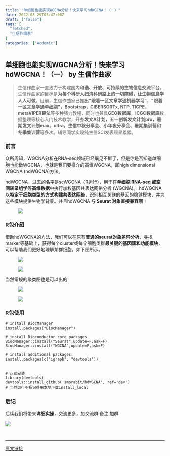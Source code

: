 ```yaml
---
title: "单细胞也能实现WGCNA分析！快来学习hdWGCNA！（一）"
date: 2022-08-29T03:47:00Z
draft: ["false"]
tags: [
  "fetched",
  "生信作曲家"
]
categories: ["Acdemic"]
---
```

单细胞也能实现WGCNA分析！快来学习hdWGCNA！（一） by 生信作曲家
------
<div><section><section><mp-common-profile data-pluginname="mpprofile" data-id="MzI5ODI0NzM2OQ==" data-headimg="http://mmbiz.qpic.cn/mmbiz_png/mo60jlFOtaDQIG3BiaPDOAtTJDzqbyPp4crVHnib8fS6Gp6DMjvJJkK9bhPWe6wpNujV93n60FymcjAOfum0t9PA/0?wx_fmt=png" data-nickname="生信作曲家" data-alias="Bioinfo_composer" data-signature="交流生物信息学习经验，分享科研SCI撰写思路和规范，传递最新生物医药资讯。" data-from="0" data-is_biz_ban="0"></mp-common-profile></section><blockquote><p><span>生信作曲家一直致力于构建国内</span><span><strong>和谐、开放、可持续</strong></span><span><strong>的生物信息交流平台</strong>。生信作曲家的目标是<strong>为每个科研人扫清科研路上的一切障碍，让生物信息学人人可做</strong>。目前，生信作曲家已推出</span><span><strong>"</strong><strong>跟着一区文章学通机器学习</strong><strong>"</strong></span><span>，<strong>"</strong><strong>跟着一区文章学通单细胞</strong><strong>"</strong><strong>，Bootstrap，CIBERSORTx, NTP, TICPE，metaVIPER算法</strong></span><span>等多种强力教程，同时也兼具</span><strong><span>GEO数据库</span></strong><span>，</span><span><strong>ICGC数据库</strong></span><span>数据整理等核心入门技术教学，开办</span><span><strong>发文A计划</strong><strong>，五一创新发文计划pro</strong></span><span><strong>，</strong></span><span><strong>暑期发文计划max、ultra</strong></span><span><strong>，生信中秋分享会、小年夜分享会、暑期集训营和冬季集训营</strong>等多次。辅导同学实现纯生信SCI发表硕果累累。</span></p></blockquote><h3><span>前言</span></h3><p>众所周知，WGCNA分析在RNA-seq领域已经屡见不鲜了，但是你是否知道单细胞也能做WGCNA，也就是我们要推介的高维WGCNA，即high dimensional WGCNA (hdWGCNA)方法。</p><p>hdWGCNA，过去的名字是scWGCNA（R运行），用于在<span><strong>单细胞 RNA-seq 或空间转录组学</strong></span>等<strong>高维数据</strong>中执行加权基因共表达网络分析 (WGCNA)。 hdWGCNA 以<strong>特定于细胞类型的方式构建共表达网络</strong>，识别相互关联的基因的稳健模块，并为这些模块提供生物学背景。并且hdWGCNA <strong>与 Seurat 对象直接兼容哦</strong>！</p><figure><figcaption><img data-ratio="1.0522388059701493" data-src="https://mmbiz.qpic.cn/mmbiz_png/mo60jlFOtaCfaahTicJ4Z8w4KC7xAh9m84GHYbFPS6PmCra3dpoFednjtBKUvw3uP3IbXbQLVnek9F47cwMCb9A/640?wx_fmt=png" data-type="png" data-w="670" src="https://mmbiz.qpic.cn/mmbiz_png/mo60jlFOtaCfaahTicJ4Z8w4KC7xAh9m84GHYbFPS6PmCra3dpoFednjtBKUvw3uP3IbXbQLVnek9F47cwMCb9A/640?wx_fmt=png"></figcaption></figure><h3><span>R包介绍</span></h3><p>借助hdWGCNA的方法，我们可以在原有<strong>普通的seurat对象差异分析</strong>、寻找marker等基础上，获得每个cluster或每个细胞类群<span><strong>最关键的基因簇和功能模块</strong></span>，可以帮助我们更好地理解某群细胞。如下图所示。</p><figure><figcaption><img data-ratio="0.6439393939393939" data-src="https://mmbiz.qpic.cn/mmbiz_png/mo60jlFOtaCfaahTicJ4Z8w4KC7xAh9m8NRibibtBeInhbnarpNiaru23FqZqnrbmkm5zCQm1uz2JSrIjpEyIg9htA/640?wx_fmt=png" data-type="png" data-w="924" src="https://mmbiz.qpic.cn/mmbiz_png/mo60jlFOtaCfaahTicJ4Z8w4KC7xAh9m8NRibibtBeInhbnarpNiaru23FqZqnrbmkm5zCQm1uz2JSrIjpEyIg9htA/640?wx_fmt=png"></figcaption></figure><figure><figcaption><img data-ratio="0.6818742293464858" data-src="https://mmbiz.qpic.cn/mmbiz_png/mo60jlFOtaCfaahTicJ4Z8w4KC7xAh9m8ibWRiaW62DiblEmAPan3l8jc0iaXsu6CIOU559dPu1iabfXzQBZM4VdcOcw/640?wx_fmt=png" data-type="png" data-w="811" src="https://mmbiz.qpic.cn/mmbiz_png/mo60jlFOtaCfaahTicJ4Z8w4KC7xAh9m8ibWRiaW62DiblEmAPan3l8jc0iaXsu6CIOU559dPu1iabfXzQBZM4VdcOcw/640?wx_fmt=png"></figcaption></figure><p>当然常规的聚类图也是可以出的</p><figure><figcaption><img data-ratio="0.5891089108910891" data-src="https://mmbiz.qpic.cn/mmbiz_png/mo60jlFOtaCfaahTicJ4Z8w4KC7xAh9m8j1WTTCXO5uCEJP5nzwaGao2lXQbr94PAuGibANVZ1zfevWwcet3LYLw/640?wx_fmt=png" data-type="png" data-w="1010" src="https://mmbiz.qpic.cn/mmbiz_png/mo60jlFOtaCfaahTicJ4Z8w4KC7xAh9m8j1WTTCXO5uCEJP5nzwaGao2lXQbr94PAuGibANVZ1zfevWwcet3LYLw/640?wx_fmt=png"></figcaption></figure><figure><figcaption><img data-ratio="0.5933660933660934" data-src="https://mmbiz.qpic.cn/mmbiz_png/mo60jlFOtaCfaahTicJ4Z8w4KC7xAh9m8zOnZ2QibyIeYoTuMLIrJReuejZJVKlMGcCUe2by8wynRpsLpcFTfkHg/640?wx_fmt=png" data-type="png" data-w="814" src="https://mmbiz.qpic.cn/mmbiz_png/mo60jlFOtaCfaahTicJ4Z8w4KC7xAh9m8zOnZ2QibyIeYoTuMLIrJReuejZJVKlMGcCUe2by8wynRpsLpcFTfkHg/640?wx_fmt=png"></figcaption></figure><h3><span>R包使用</span></h3><pre><code><span># install BiocManager</span><br>install.packages(<span>"BiocManager"</span>)<br><br><span># install Bioconductor core packages</span><br>BiocManager::install(<span>"Seurat"</span>,update=<span>F</span>,ask=<span>F</span>)<br>BiocManager::install(<span>"WGCNA"</span>,update=<span>F</span>,ask=<span>F</span>)<br><br><span># install additional packages:</span><br>install.packages(c(<span>"igraph"</span>, <span>"devtools"</span>))<br><br><br><span># 正式安装</span><br><span>library</span>(devtools)<br>devtools::install_github(<span>'smorabit/hdWGCNA'</span>, ref=<span>'dev'</span>)<br><span># 当然运行不畅记得用本地下载install_local</span><br></code></pre><h3><span>后记</span></h3><p>后续我们将带来<strong>详细实操</strong>，交流更多，加交流群 备注 加群</p></section><p><img data-ratio="1" data-s="300,640" data-src="https://mmbiz.qpic.cn/mmbiz_png/mo60jlFOtaB9Vq4TQbMtR81HOfuhy7jkZsUypgwNYHTiaEFuvXNqI8z2nlDYc7tbrJ4o7W7dAgqRQPp2lDqfLbA/640?wx_fmt=png" data-type="png" data-w="512" src="https://mmbiz.qpic.cn/mmbiz_png/mo60jlFOtaB9Vq4TQbMtR81HOfuhy7jkZsUypgwNYHTiaEFuvXNqI8z2nlDYc7tbrJ4o7W7dAgqRQPp2lDqfLbA/640?wx_fmt=png"></p><p><br></p></div>  
<hr>
<a href="https://mp.weixin.qq.com/s/eE7KxKeDaiUJ5cFNf1kEQQ",target="_blank" rel="noopener noreferrer">原文链接</a>
